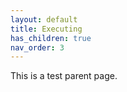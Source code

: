 ```yaml
---
layout: default
title: Executing
has_children: true
nav_order: 3
---
```


This is a test parent page.
